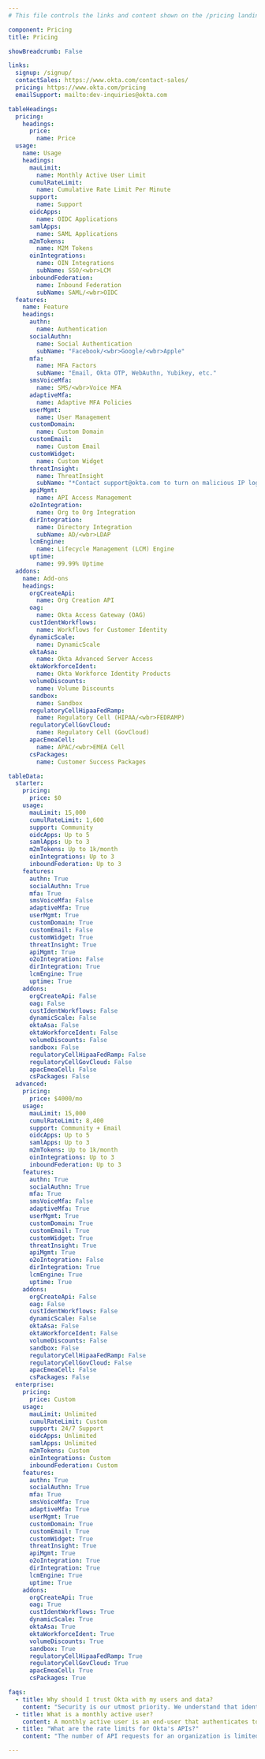 ```yaml
---
# This file controls the links and content shown on the /pricing landing page.

component: Pricing
title: Pricing

showBreadcrumb: False

links:
  signup: /signup/
  contactSales: https://www.okta.com/contact-sales/
  pricing: https://www.okta.com/pricing
  emailSupport: mailto:dev-inquiries@okta.com

tableHeadings:
  pricing:
    headings:
      price:
        name: Price
  usage:
    name: Usage
    headings:
      mauLimit:
        name: Monthly Active User Limit
      cumulRateLimit:
        name: Cumulative Rate Limit Per Minute
      support:
        name: Support
      oidcApps:
        name: OIDC Applications
      samlApps:
        name: SAML Applications
      m2mTokens:
        name: M2M Tokens
      oinIntegrations:
        name: OIN Integrations
        subName: SSO/<wbr>LCM
      inboundFederation:
        name: Inbound Federation
        subName: SAML/<wbr>OIDC
  features:
    name: Feature
    headings:
      authn:
        name: Authentication
      socialAuthn:
        name: Social Authentication
        subName: "Facebook/<wbr>Google/<wbr>Apple"
      mfa:
        name: MFA Factors
        subName: "Email, Okta OTP, WebAuthn, Yubikey, etc."
      smsVoiceMfa:
        name: SMS/<wbr>Voice MFA
      adaptiveMfa:
        name: Adaptive MFA Policies
      userMgmt:
        name: User Management
      customDomain:
        name: Custom Domain
      customEmail:
        name: Custom Email
      customWidget:
        name: Custom Widget
      threatInsight:
        name: ThreatInsight
        subName: "*Contact support@okta.com to turn on malicious IP logging"
      apiMgmt:
        name: API Access Management
      o2oIntegration:
        name: Org to Org Integration
      dirIntegration:
        name: Directory Integration
        subName: AD/<wbr>LDAP
      lcmEngine:
        name: Lifecycle Management (LCM) Engine
      uptime:
        name: 99.99% Uptime
  addons:
    name: Add-ons
    headings:
      orgCreateApi:
        name: Org Creation API
      oag:
        name: Okta Access Gateway (OAG)
      custIdentWorkflows:
        name: Workflows for Customer Identity
      dynamicScale:
        name: DynamicScale
      oktaAsa:
        name: Okta Advanced Server Access
      oktaWorkforceIdent:
        name: Okta Workforce Identity Products
      volumeDiscounts:
        name: Volume Discounts
      sandbox:
        name: Sandbox
      regulatoryCellHipaaFedRamp:
        name: Regulatory Cell (HIPAA/<wbr>FEDRAMP)
      regulatoryCellGovCloud:
        name: Regulatory Cell (GovCloud)
      apacEmeaCell:
        name: APAC/<wbr>EMEA Cell
      csPackages:
        name: Customer Success Packages

tableData:
  starter:
    pricing:
      price: $0
    usage:
      mauLimit: 15,000
      cumulRateLimit: 1,600
      support: Community
      oidcApps: Up to 5
      samlApps: Up to 3
      m2mTokens: Up to 1k/month
      oinIntegrations: Up to 3
      inboundFederation: Up to 3
    features:
      authn: True
      socialAuthn: True
      mfa: True
      smsVoiceMfa: False
      adaptiveMfa: True
      userMgmt: True
      customDomain: True
      customEmail: False
      customWidget: True
      threatInsight: True
      apiMgmt: True
      o2oIntegration: False
      dirIntegration: True
      lcmEngine: True
      uptime: True
    addons:
      orgCreateApi: False
      oag: False
      custIdentWorkflows: False
      dynamicScale: False
      oktaAsa: False
      oktaWorkforceIdent: False
      volumeDiscounts: False
      sandbox: False
      regulatoryCellHipaaFedRamp: False
      regulatoryCellGovCloud: False
      apacEmeaCell: False
      csPackages: False
  advanced:
    pricing:
      price: $4000/mo
    usage:
      mauLimit: 15,000
      cumulRateLimit: 8,400
      support: Community + Email
      oidcApps: Up to 5
      samlApps: Up to 3
      m2mTokens: Up to 1k/month
      oinIntegrations: Up to 3
      inboundFederation: Up to 3
    features:
      authn: True
      socialAuthn: True
      mfa: True
      smsVoiceMfa: False
      adaptiveMfa: True
      userMgmt: True
      customDomain: True
      customEmail: True
      customWidget: True
      threatInsight: True
      apiMgmt: True
      o2oIntegration: False
      dirIntegration: True
      lcmEngine: True
      uptime: True
    addons:
      orgCreateApi: False
      oag: False
      custIdentWorkflows: False
      dynamicScale: False
      oktaAsa: False
      oktaWorkforceIdent: False
      volumeDiscounts: False
      sandbox: False
      regulatoryCellHipaaFedRamp: False
      regulatoryCellGovCloud: False
      apacEmeaCell: False
      csPackages: False
  enterprise:
    pricing:
      price: Custom
    usage:
      mauLimit: Unlimited
      cumulRateLimit: Custom
      support: 24/7 Support
      oidcApps: Unlimited
      samlApps: Unlimited
      m2mTokens: Custom
      oinIntegrations: Custom
      inboundFederation: Custom
    features:
      authn: True
      socialAuthn: True
      mfa: True
      smsVoiceMfa: True
      adaptiveMfa: True
      userMgmt: True
      customDomain: True
      customEmail: True
      customWidget: True
      threatInsight: True
      apiMgmt: True
      o2oIntegration: True
      dirIntegration: True
      lcmEngine: True
      uptime: True
    addons:
      orgCreateApi: True
      oag: True
      custIdentWorkflows: True
      dynamicScale: True
      oktaAsa: True
      oktaWorkforceIdent: True
      volumeDiscounts: True
      sandbox: True
      regulatoryCellHipaaFedRamp: True
      regulatoryCellGovCloud: True
      apacEmeaCell: True
      csPackages: True

faqs:
  - title: Why should I trust Okta with my users and data?
    content: "Security is our utmost priority. We understand that identity is mission critical. Thousands of our customers depend on Okta to manage and protect access to applications and data. That trust requires our service to be highly available and secure. You can read more about what Okta does to meet your application's security and availability requirements here: <strong><a href='https://www.okta.com/security/'>https://www.okta.com/security/</a></strong>"
  - title: What is a monthly active user?
    content: A monthly active user is an end-user that authenticates to an application in a given month. A user that authenticates multiple times to one or more applications within a given month is counted once.
  - title: "What are the rate limits for Okta's APIs?"
    content: "The number of API requests for an organization is limited for all APIs in order to protect the service for all users. <a href='/docs/reference/rate-limits/'>Get more details</a>."

---
```

